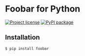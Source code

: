 Foobar for Python
=================

[![Project license](https://img.shields.io/badge/license-Public%20Domain-blue.svg)](https://unlicense.org)
[![PyPI package](https://img.shields.io/pypi/v/foobar.svg)](https://pypi.org/project/foobar/)

Installation
------------

    $ pip install foobar
